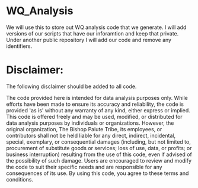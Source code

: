 # WQ_Analysis
We will use this to store out WQ analysis code that we generate. I will add versions of our scripts that have our inforamtion and keep that private. Under another public repository I will add our code and remove any identifiers. 

# Disclaimer:
The following disclaimer should be added to all code. 

The code provided here is intended for data analysis purposes only. While efforts have been made to ensure its accuracy and reliability, the code is provided 'as is' without any warranty of any kind, either express or implied. 
This code is offered freely and may be used, modified, or distributed for data analysis purposes by individuals or organizations. However, the original organization, The Bishop Paiute Tribe, its employees, or contributors shall not be held liable for any direct, indirect, incidental, special, exemplary, or consequential damages (including, but not limited to, procurement of substitute goods or services; loss of use, data, or profits; or business interruption) resulting from the use of this code, even if advised of the possibility of such damage.
Users are encouraged to review and modify the code to suit their specific needs and are responsible for any consequences of its use.
By using this code, you agree to these terms and conditions.
